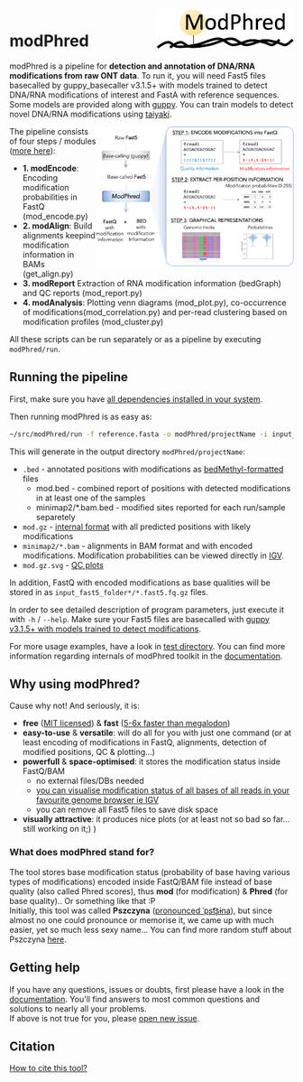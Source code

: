 <img align="right" height="70" src="/doc/logo.png">

# modPhred

modPhred is a pipeline for **detection and annotation of DNA/RNA modifications from raw ONT data**.
To run it, you will need Fast5 files basecalled by guppy_basecaller v3.1.5+ with models trained to detect
DNA/RNA modifications of interest and FastA with reference sequences.
Some models are provided along with [guppy](https://community.nanoporetech.com/downloads).
You can train models to detect novel DNA/RNA modifications using [taiyaki](https://github.com/nanoporetech/taiyaki). 

<img align="right" width="350" src="/doc/pipeline.png">

The pipeline consists of four steps / modules ([more here](/doc#methods)):
- **1. modEncode**: Encoding modification probabilities in FastQ (mod_encode.py)
- **2. modAlign**: Build alignments keepind modification information in BAMs (get_align.py)
- **3. modReport** Extraction of RNA modification information (bedGraph) and QC reports (mod_report.py)
- **4. modAnalysis**: Plotting venn diagrams (mod_plot.py), co-occurrence of modifications(mod_correlation.py) and per-read clustering based on modification profiles (mod_cluster.py)

All these scripts can be run separately or as a pipeline by executing `modPhred/run`.  

## Running the pipeline
First, make sure you have [all dependencies installed in your system](/doc#installation). 

Then running modPhred is as easy as:
```bash
~/src/modPhred/run -f reference.fasta -o modPhred/projectName -i input_fast5_folder1 [input_fast5_folder2 ... input_fast5_folderN]
```

This will generate in the output directory `modPhred/projectName`:
- `.bed` - annotated positions with modifications as [bedMethyl-formatted](doc/#bedMethyl) files
  - mod.bed - combined report of positions with detected modifications in at least one of the samples
  - minimap2/*.bam.bed - modified sites reported for each run/sample separetely
- `mod.gz` - [internal format](doc#modgz) with all predicted positions with likely modifications
- `minimap2/*.bam` - alignments in BAM format and with encoded modifications.
Modification probabilities can be viewed directly in [IGV](doc#visualisation).
- `mod.gz.svg` - [QC plots](doc#qc-plots)

In addition, FastQ with encoded modifications as base qualities will be stored in as
`input_fast5_folder*/*.fast5.fq.gz` files. 

In order to see detailed description of program parameters, just execute it with `-h` / `--help`.
Make sure your Fast5 files are basecalled with
[guppy v3.1.5+ with models trained to detect modifications](/doc#how-to-check-if-my-fast5-files-are-basecalled-with-modifications).

For more usage examples, have a look in [test directory](test). 
You can find more information regarding internals of modPhred toolkit in the [documentation](/doc).

## Why using modPhred?
Cause why not! And seriously, it is:
- **free** ([MIT licensed](/LICENSE)) & **fast** ([5-6x faster than megalodon](/test#run-modphred))
- **easy-to-use** & **versatile**: will do all for you with just one command (or at least encoding of modifications in FastQ, alignments, detection of modified positions, QC & plotting...)
- **powerfull** & **space-optimised**: it stores the modification status inside FastQ/BAM
  - no external files/DBs needed
  - [you can visualise modification status of all bases of all reads in your favourite genome browser ie IGV](/doc#igv)
  - you can remove all Fast5 files to save disk space
- **visually attractive**: it produces nice plots (or at least not so bad so far... still working on it;) )

### What does modPhred stand for?
The tool stores base modification status (probability of base having various types of modifications)
encoded inside FastQ/BAM file instead of base quality (also called Phred scores),
thus **mod** (for modification) & **Phred** (for base quality).. Or something like that :P  
Initially, this tool was called **Pszczyna** ([pronounced ˈpʂt͡ʂɨna](https://forvo.com/word/pszczyna/)),
but since almost no one could pronounce or memorise it, 
we came up with much easier, yet so much less sexy name...
You can find more random stuff about Pszczyna [here](/doc#where-the-name-comes-from). 

## Getting help 
If you have any questions, issues or doubts, first please have a look in the [documentation](/doc#faq).
You'll find answers to most common questions and solutions to nearly all your problems.  
If above is not true for you, please [open new issue](/issue). 

## Citation 
[How to cite this tool?](/doc#citation)
